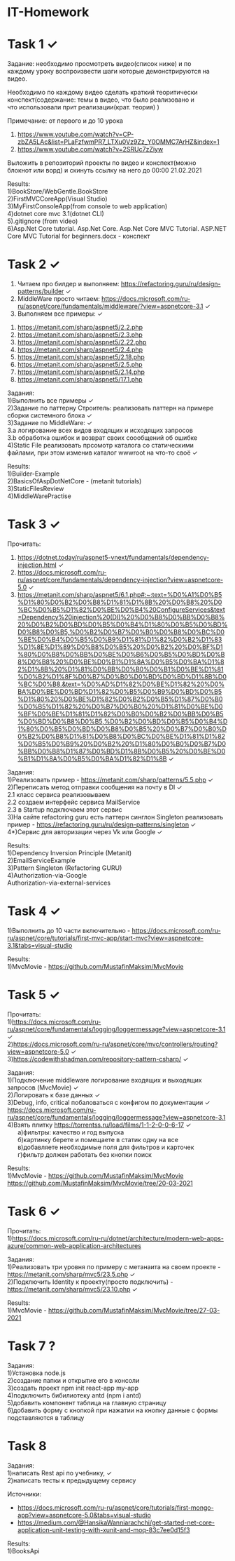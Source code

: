 # IT-Homework <br/>

# Task 1 &#10003; <br/> 
Задание: необходимо просмотреть видео(список ниже) и по <br/>
каждому уроку воспроизвести шаги которые демонстрируются на видео. <br/>

Необходимо по каждому видео сделать краткий теоритически <br/>
конспект(содержание: темы в видео, что было реализовано и <br/>
что использовали прит реализации(крат. теория) ) <br/>

Примечание: от первого и до 10 урока <br/>
1) https://www.youtube.com/watch?v=CP-zbZA5LAc&list=PLaFzfwmPR7_LTXu0Vz9Zz_Y0OMMC7ArHZ&index=1 <br/>   
2) https://www.youtube.com/watch?v=2SRUc7zZiyw <br/>

Выложить в репозиторий проекты по видео и конспект(можно <br/>
блокнот или ворд) и скинуть ссылку на него до 00:00 21.02.2021 <br/>

Results: <br/>
1)BookStore/WebGentle.BookStore <br/>
2)FirstMVCCoreApp(Visual Studio) <br/>
3)MyFirstConsoleApp(from console to web application) <br/>
4)dotnet core mvc 3.1(dotnet CLI) <br/> 
5).gitignore (from video) <br/>
6)Asp.Net Core tutorial. Asp.Net Core. Asp.Net Core MVC Tutorial. ASP.NET Core MVC Tutorial for beginners.docx - конспект <br/>

# Task 2 &#10003; <br/>
1) Читаем про билдер и выполняем: https://refactoring.guru/ru/design-patterns/builder &#10003; <br/> 
2) MiddleWare просто читаем: https://docs.microsoft.com/ru-ru/aspnet/core/fundamentals/middleware/?view=aspnetcore-3.1 &#10003; <br/>
3) Выполняем все примеры: &#10003; <br/>
1. https://metanit.com/sharp/aspnet5/2.2.php <br/>
2. https://metanit.com/sharp/aspnet5/2.3.php <br/>
3. https://metanit.com/sharp/aspnet5/2.22.php <br/>
4. https://metanit.com/sharp/aspnet5/2.4.php <br/>
5. https://metanit.com/sharp/aspnet5/2.18.php <br/>
6. https://metanit.com/sharp/aspnet5/2.5.php <br/>
7. https://metanit.com/sharp/aspnet5/2.14.php <br/>
8. https://metanit.com/sharp/aspnet5/17.1.php <br/>

Задания: <br/>
1)Выполнить все примеры &#10003; <br/>
2)Задание по паттерну Строитель: реализовать паттерн на примере сборки системного блока &#10003; <br/>
3)Задание по MiddleWare: &#10003; <br/>
3.a логирование всех видов входящих и исходящих запросов <br/>
3.b обработка ошибок и возврат своих соообщений об ошибке <br/>
4)Static File реализовать прсомотр каталога со статическими <br/>
файлами, при этом изменив каталог wwwroot на что-то своё &#10003; <br/>

Results: <br/>
1)Builder-Example <br/>
2)BasicsOfAspDotNetCore - (metanit tutorials) <br/>
3)StaticFilesReview <br/>
4)MiddleWarePractise <br/>

# Task 3 &#10003; <br/>
Прочитать: <br/>
1) https://dotnet.today/ru/aspnet5-vnext/fundamentals/dependency-injection.html &#10003; <br/>
2) https://docs.microsoft.com/ru-ru/aspnet/core/fundamentals/dependency-injection?view=aspnetcore-5.0 &#10003; <br/>
3) https://metanit.com/sharp/aspnet5/6.1.php#:~:text=%D0%A1%D0%B5%D1%80%D0%B2%D0%B8%D1%81%D1%8B%20%D0%B8%20%D0%BC%D0%B5%D1%82%D0%BE%D0%B4%20ConfigureServices&text=Dependency%20injection%20(DI)%20%D0%B8%D0%BB%D0%B8%20%D0%B2%D0%BD%D0%B5%D0%B4%D1%80%D0%B5%D0%BD%D0%B8%D0%B5,%D0%B2%D0%B7%D0%B0%D0%B8%D0%BC%D0%BE%D0%B4%D0%B5%D0%B9%D1%81%D1%82%D0%B2%D1%83%D1%8E%D1%89%D0%B8%D0%B5%20%D0%B2%20%D0%BF%D1%80%D0%B8%D0%BB%D0%BE%D0%B6%D0%B5%D0%BD%D0%B8%D0%B8%20%D0%BE%D0%B1%D1%8A%D0%B5%D0%BA%D1%82%D1%8B%20%D1%81%D0%BB%D0%B0%D0%B1%D0%BE%D1%81%D0%B2%D1%8F%D0%B7%D0%B0%D0%BD%D0%BD%D1%8B%D0%BC%D0%B8.&text=%D0%AD%D1%82%D0%BE%D1%82%20%D0%BA%D0%BE%D0%BD%D1%82%D0%B5%D0%B9%D0%BD%D0%B5%D1%80%20%D0%BE%D1%82%D0%B2%D0%B5%D1%87%D0%B0%D0%B5%D1%82%20%D0%B7%D0%B0%20%D1%81%D0%BE%D0%BF%D0%BE%D1%81%D1%82%D0%B0%D0%B2%D0%BB%D0%B5%D0%BD%D0%B8%D0%B5,%D0%B2%D0%BD%D0%B5%D0%B4%D1%80%D0%B5%D0%BD%D0%B8%D0%B5%20%D0%B7%D0%B0%D0%B2%D0%B8%D1%81%D0%B8%D0%BC%D0%BE%D1%81%D1%82%D0%B5%D0%B9%20%D0%B2%20%D1%80%D0%B0%D0%B7%D0%BB%D0%B8%D1%87%D0%BD%D1%8B%D0%B5%20%D0%BE%D0%B1%D1%8A%D0%B5%D0%BA%D1%82%D1%8B  &#10003; <br/>

Задания: <br/>
1)Реализовать пример - https://metanit.com/sharp/patterns/5.5.php &#10003; <br/>
2)Переписать метод отправки сообщения на почту в  DI &#10003; <br/>
2.1 класс сервиса реализовываем <br/>
2.2 создаем интерфейс сервиса MailService <br/>
2.3 в Startup  подключаем этот сервис <br/>
3)На сайте refactoring guru есть паттерн синглон Singleton реализовать пример - https://refactoring.guru/ru/design-patterns/singleton &#10003; <br/>
4*)Сервис для авторизации через Vk или Google &#10003; <br/>

Results: <br/>
1)Dependency Inversion Principle (Metanit) <br/>
2)EmailServiceExample <br/>
3)Pattern Singleton (Refactoring GURU) <br/>
4)Authorization-via-Google <br/>
  Authorization-via-external-services <br/>
	
# Task 4 &#10003; <br/>
1)Выполнить до 10 части включительно - https://docs.microsoft.com/ru-ru/aspnet/core/tutorials/first-mvc-app/start-mvc?view=aspnetcore-3.1&tabs=visual-studio <br/>

Results: <br/>
1)MvcMovie - https://github.com/MustafinMaksim/MvcMovie <br/>

# Task 5 &#10003; <br/>
Прочитать: <br/>
1)https://docs.microsoft.com/ru-ru/aspnet/core/fundamentals/logging/loggermessage?view=aspnetcore-3.1 &#10003; <br/>
2)https://docs.microsoft.com/ru-ru/aspnet/core/mvc/controllers/routing?view=aspnetcore-5.0 &#10003; <br/>
3)https://codewithshadman.com/repository-pattern-csharp/ &#10003; <br/>

Задания: <br/>
1)Подключение middleware логирование входящих и выходящих запросов (MvcMovie) &#10003; <br/>
2)Логировать к базе данных &#10003; <br/>
3)Debug, info, critical  побаловаться с конфигом по документации &#10003; <br/>
https://docs.microsoft.com/ru-ru/aspnet/core/fundamentals/logging/loggermessage?view=aspnetcore-3.1 <br/>
4)Взять плитку https://torrentss.ru/load/films/1-1-2-0-0-6-17 &#10003; <br/> 
&nbsp;&nbsp;&nbsp;&nbsp;&nbsp;&nbsp;a)фильтры: качество и год выпуска <br/>
&nbsp;&nbsp;&nbsp;&nbsp;&nbsp;&nbsp;б)картинку берете и помещаете в статик одну на все <br/>
&nbsp;&nbsp;&nbsp;&nbsp;&nbsp;&nbsp;в)добавляете необходимые поля для фильтров и карточек <br/>
&nbsp;&nbsp;&nbsp;&nbsp;&nbsp;&nbsp;г)фильтр должен работать без кнопки поиск <br/>

Results: <br/>
1)MvcMovie - https://github.com/MustafinMaksim/MvcMovie <br/>
https://github.com/MustafinMaksim/MvcMovie/tree/20-03-2021 <br/>

# Task 6 &#10003; <br/>

Прочитать: <br/>
1)https://docs.microsoft.com/ru-ru/dotnet/architecture/modern-web-apps-azure/common-web-application-architectures <br/>

Задания: <br/>
1)Реализовать три уровня по примеру с метанаита на своем проекте - https://metanit.com/sharp/mvc5/23.5.php &#10003; <br/>
2)Подключить Identity к проекту(просто подключить) - https://metanit.com/sharp/mvc5/23.10.php &#10003; <br/>

Results: <br/>
1)MvcMovie - https://github.com/MustafinMaksim/MvcMovie/tree/27-03-2021 <br/>

# Task 7 ? <br/>
Задания: <br/>
1)Установка node.js <br/>
2)создание папки и открытие его в консоли <br/>
3)создать проект npm init react-app my-app <br/>
4)подключить бибилиотеку antd (npm i antd) <br/>
5)добавить компонент таблица на главную страницу <br/>
6)добавить форму с кнопкой при нажатии на кнопку данные с формы подставляются в таблицу <br/>

# Task 8 <br/>
Задания:  <br/>
1)написать Rest api по учебнику, &#10003;  <br/>
2)написать тесты к предыдущему сервису  <br/>

Источники:  <br/>
- https://docs.microsoft.com/ru-ru/aspnet/core/tutorials/first-mongo-app?view=aspnetcore-5.0&tabs=visual-studio  <br/>
- https://medium.com/@HansikaWanniarachchi/get-started-net-core-application-unit-testing-with-xunit-and-moq-83c7ee0d15f3  <br/>

Results: <br/>
1)BooksApi <br/>
